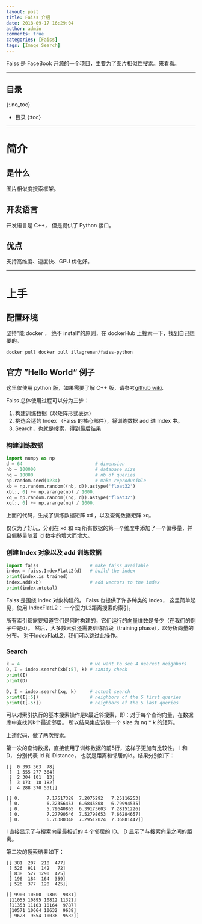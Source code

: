 ```yaml
---
layout: post
title: Faiss 介绍
date: 2018-09-17 16:29:04
author: admin
comments: true
categories: [Faiss]
tags: [Image Search]
---
```


Faiss 是 FaceBook 开源的一个项目，主要为了图片相似性搜索。来看看。

<!-- more -->

---
## 目录
{:.no_toc}

* 目录
{:toc}
---

# 简介

## 是什么

图片相似度搜索框架。

## 开发语言

开发语言是 C++， 但是提供了 Python 接口。

## 优点

支持高维度、速度快、GPU 优化好。

---

# 上手

## 配置环境

坚持”能 docker ， 绝不 install“的原则，在 dockerHub 上搜索一下，找到自己想要的。

    docker pull docker pull illagrenan/faiss-python

## 官方 ”Hello World“ 例子

这里仅使用 python 版，如果需要了解 C++ 版，请参考[github wiki](https://github.com/facebookresearch/faiss/wiki/Getting-started).

Faiss 总体使用过程可以分为三步：

1. 构建训练数据（以矩阵形式表达）
2. 挑选合适的 Index （Faiss 的核心部件），将训练数据 add 进 Index 中。
3. Search，也就是搜索，得到最后结果

### 构建训练数据

```python
import numpy as np
d = 64                           # dimension
nb = 100000                      # database size
nq = 10000                       # nb of queries
np.random.seed(1234)             # make reproducible
xb = np.random.random((nb, d)).astype('float32')
xb[:, 0] += np.arange(nb) / 1000.
xq = np.random.random((nq, d)).astype('float32')
xq[:, 0] += np.arange(nq) / 1000.
```

上面的代码，生成了训练数据矩阵 xd ，以及查询数据矩阵 xq。

仅仅为了好玩，分别在 xd 和 xq 所有数据的第一个维度中添加了一个偏移量，并且偏移量随着 id 数字的增大而增大。

### 创建 Index 对象以及 add 训练数据

```python
import faiss                   # make faiss available
index = faiss.IndexFlatL2(d)   # build the index
print(index.is_trained)
index.add(xb)                  # add vectors to the index
print(index.ntotal)
```

Faiss 是围绕 Index 对象构建的。 
Faiss 也提供了许多种类的 Index， 这里简单起见，使用 IndexFlatL2： 一个蛮力L2距离搜索的索引。

所有索引都需要知道它们是何时构建的，它们运行的向量维数是多少（在我们的例子中是d）。 
然后，大多数索引还需要训练阶段（training phase），以分析向量的分布。 
对于IndexFlatL2，我们可以跳过此操作。

### Search

```python
k = 4                          # we want to see 4 nearest neighbors
D, I = index.search(xb[:5], k) # sanity check
print(I)
print(D)

D, I = index.search(xq, k)     # actual search
print(I[:5])                   # neighbors of the 5 first queries
print(I[-5:])                  # neighbors of the 5 last queries
```

可以对索引执行的基本搜索操作是k最近邻搜索，即：对于每个查询向量，在数据库中查找其k个最近邻居。
所以结果集应该是一个 size 为 nq * k 的矩阵。

上述代码，做了两次搜索。

第一次的查询数据，直接使用了训练数据的前5行，这样子更加有比较性。
I 和 D， 分别代表 Id 和 Distance， 也就是距离和邻居的id。结果分别如下：

    [[  0 393 363  78]
     [  1 555 277 364]
     [  2 304 101  13]
     [  3 173  18 182]
     [  4 288 370 531]]
    
    [[ 0.          7.17517328  7.2076292   7.25116253]
     [ 0.          6.32356453  6.6845808   6.79994535]
     [ 0.          5.79640865  6.39173603  7.28151226]
     [ 0.          7.27790546  7.52798653  7.66284657]
     [ 0.          6.76380348  7.29512024  7.36881447]]

I 直接显示了与搜索向量最相近的 4 个邻居的 ID。
D 显示了与搜索向量之间的距离。

第二次的搜索结果如下：

    [[ 381  207  210  477]
     [ 526  911  142   72]
     [ 838  527 1290  425]
     [ 196  184  164  359]
     [ 526  377  120  425]]
    
    [[ 9900 10500  9309  9831]
     [11055 10895 10812 11321]
     [11353 11103 10164  9787]
     [10571 10664 10632  9638]
     [ 9628  9554 10036  9582]]

